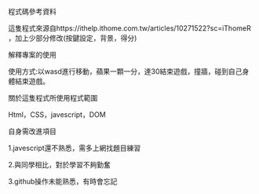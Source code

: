 程式碼參考資料</p>
這隻程式來源自https://ithelp.ithome.com.tw/articles/10271522?sc=iThomeR
，加上少部分修改(按鍵設定，背景，得分)

解釋專案的使用</p>
使用方式:以wasd進行移動，蘋果一顆一分，達30結束遊戲，撞牆，碰到自己身體結束遊戲。</p>

關於這隻程式所使用程式範圍</p>
Html，CSS，javescript，DOM</p>

自身需改進項目</p>
1.javescript還不熟悉，需多上網找題目練習</p>
2.與同學相比，對於學習不夠勤奮</p>
3.github操作未能熟悉，有時會忘記</p>
